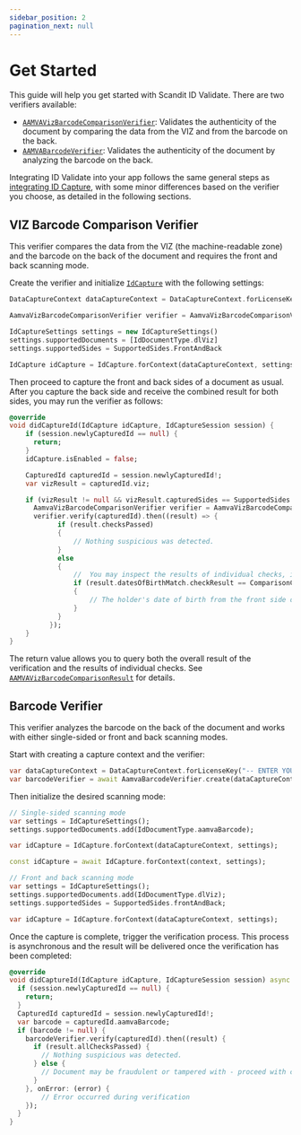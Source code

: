 ```yaml
---
sidebar_position: 2
pagination_next: null
---
```


# Get Started

This guide will help you get started with Scandit ID Validate. There are two verifiers available:

* [`AAMVAVizBarcodeComparisonVerifier`](https://docs.scandit.com/data-capture-sdk/flutter/id-capture/api/aamva-viz-barcode-comparison-verifier.html#class-scandit.datacapture.id.AamvaVizBarcodeComparisonVerifier): Validates the authenticity of the document by comparing the data from the VIZ and from the barcode on the back.
* [`AAMVABarcodeVerifier`](https://docs.scandit.com/data-capture-sdk/flutter/id-capture/api/aamva-barcode-verifier.html#class-scandit.datacapture.id.AamvaBarcodeVerifier): Validates the authenticity of the document by analyzing the barcode on the back.

Integrating ID Validate into your app follows the same general steps as [integrating ID Capture](../id-capture/get-started.md), with some minor differences based on the verifier you choose, as detailed in the following sections.

## VIZ Barcode Comparison Verifier

This verifier compares the data from the VIZ (the machine-readable zone) and the barcode on the back of the document and requires the front and back scanning mode.

Create the verifier and initialize [`IdCapture`](https://docs.scandit.com/data-capture-sdk/flutter/id-capture/api/id-capture.html#class-scandit.datacapture.id.IdCapture) with the following settings:

```dart
DataCaptureContext dataCaptureContext = DataCaptureContext.forLicenseKey('-- ENTER YOUR SCANDIT LICENSE KEY HERE --');

AamvaVizBarcodeComparisonVerifier verifier = AamvaVizBarcodeComparisonVerifier.create()

IdCaptureSettings settings = new IdCaptureSettings()
settings.supportedDocuments = [IdDocumentType.dlViz]
settings.supportedSides = SupportedSides.FrontAndBack

IdCapture idCapture = IdCapture.forContext(dataCaptureContext, settings)
```

Then proceed to capture the front and back sides of a document as usual. After you capture the back side and receive the combined result for both sides, you may run the verifier as follows:

```dart
@override
void didCaptureId(IdCapture idCapture, IdCaptureSession session) {
    if (session.newlyCapturedId == null) {
      return;
    }
    idCapture.isEnabled = false;

    CapturedId capturedId = session.newlyCapturedId!;
    var vizResult = capturedId.viz;

    if (vizResult != null && vizResult.capturedSides == SupportedSides.frontAndBack) {
      AamvaVizBarcodeComparisonVerifier verifier = AamvaVizBarcodeComparisonVerifier.create();
      verifier.verify(capturedId).then((result) => {
            if (result.checksPassed)
            {
                // Nothing suspicious was detected.
            }
            else
            {
                //  You may inspect the results of individual checks, if you wish:
                if (result.datesOfBirthMatch.checkResult == ComparisonCheckResult.failed)
                {
                    // The holder's date of birth from the front side does not match the one encoded in the barcode.
                }
            }
          });
    }
}
```

The return value allows you to query both the overall result of the verification and the results of individual checks. See [`AAMVAVizBarcodeComparisonResult`](https://docs.scandit.com/data-capture-sdk/flutter/id-capture/api/aamva-viz-barcode-comparison-verifier.html#class-scandit.datacapture.id.AamvaVizBarcodeComparisonResult) for details.

## Barcode Verifier

This verifier analyzes the barcode on the back of the document and works with either single-sided or front and back scanning modes.

Start with creating a capture context and the verifier:

```dart
var dataCaptureContext = DataCaptureContext.forLicenseKey("-- ENTER YOUR SCANDIT LICENSE KEY HERE --");
var barcodeVerifier = await AamvaBarcodeVerifier.create(dataCaptureContext);
```

Then initialize the desired scanning mode:

```dart
// Single-sided scanning mode
var settings = IdCaptureSettings();
settings.supportedDocuments.add(IdDocumentType.aamvaBarcode);

var idCapture = IdCapture.forContext(dataCaptureContext, settings);

const idCapture = await IdCapture.forContext(context, settings);

// Front and back scanning mode
var settings = IdCaptureSettings();
settings.supportedDocuments.add(IdDocumentType.dlViz);
settings.supportedSides = SupportedSides.frontAndBack;

var idCapture = IdCapture.forContext(dataCaptureContext, settings);
```

Once the capture is complete, trigger the verification process. This process is asynchronous and the result will be delivered once the verification has been completed:

```dart
@override
void didCaptureId(IdCapture idCapture, IdCaptureSession session) async {
  if (session.newlyCapturedId == null) {
    return;
  }
  CapturedId capturedId = session.newlyCapturedId!;
  var barcode = capturedId.aamvaBarcode;
  if (barcode != null) {
    barcodeVerifier.verify(capturedId).then((result) {
      if (result.allChecksPassed) {
        // Nothing suspicious was detected.
      } else {
        // Document may be fraudulent or tampered with - proceed with caution.
      }
    }, onError: (error) {
        // Error occurred during verification
    });
  }
}
```